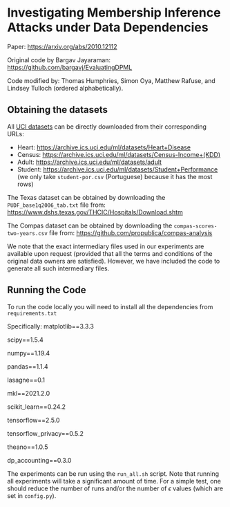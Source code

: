 # Investigating Membership Inference Attacks under Data Dependencies

Paper: https://arxiv.org/abs/2010.12112

Original code by Bargav Jayaraman: https://github.com/bargavj/EvaluatingDPML

Code modified by: Thomas Humphries, Simon Oya, Matthew Rafuse, and Lindsey Tulloch (ordered alphabetically).

## Obtaining the datasets
All [UCI datasets](http://archive.ics.uci.edu/ml) can be directly downloaded from their corresponding URLs:
- Heart: https://archive.ics.uci.edu/ml/datasets/Heart+Disease
- Census: https://archive.ics.uci.edu/ml/datasets/Census-Income+(KDD)
- Adult: https://archive.ics.uci.edu/ml/datasets/adult
- Student: https://archive.ics.uci.edu/ml/datasets/Student+Performance (we only take ```student-por.csv``` (Portuguese) because it has the most rows)

The Texas dataset can be obtained by downloading the ```PUDF_base1q2006_tab.txt``` file from: https://www.dshs.texas.gov/THCIC/Hospitals/Download.shtm

The Compas dataset can be obtained by downloading the ```compas-scores-two-years.csv``` file from: https://github.com/propublica/compas-analysis

We note that the exact intermediary files used in our experiments are available upon request (provided that all the terms and conditions of the original data owners are satisfied). However, we have included the code to generate all such intermediary files.

## Running the Code

To run the code locally you will need to install all the dependencies from ```requirements.txt``` 

Specifically: 
matplotlib==3.3.3

scipy==1.5.4

numpy==1.19.4

pandas==1.1.4

lasagne==0.1

mkl==2021.2.0

scikit_learn==0.24.2

tensorflow==2.5.0

tensorflow_privacy==0.5.2

theano==1.0.5

dp_accounting==0.3.0

The experiments can be run using the ```run_all.sh``` script. Note that running all experiments will take a significant amount of time. For a simple test, one should reduce the number of runs and/or the number of $`\epsilon`$ values (which are set in ```config.py```).
